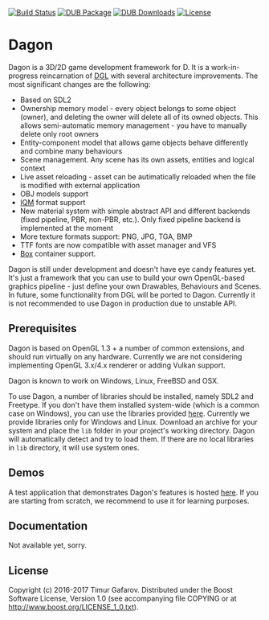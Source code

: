 [![Build Status](https://travis-ci.org/gecko0307/dagon.svg?branch=master)](https://travis-ci.org/gecko0307/dagon)
[![DUB Package](https://img.shields.io/dub/v/dagon.svg)](https://code.dlang.org/packages/dagon)
[![DUB Downloads](https://img.shields.io/dub/dt/dagon.svg)](https://code.dlang.org/packages/dagon)
[![License](http://img.shields.io/badge/license-boost-blue.svg)](http://www.boost.org/LICENSE_1_0.txt)

Dagon
=====
Dagon is a 3D/2D game development framework for D. It is a work-in-progress reincarnation of [DGL](https://github.com/gecko0307/dgl) with several architecture improvements. The most significant changes are the following:

* Based on SDL2
* Ownership memory model - every object belongs to some object (owner), and deleting the owner will delete all of its owned objects. This allows semi-automatic memory management - you have to manually delete only root owners
* Entity-component model that allows game objects behave differently and combine many behaviours
* Scene management. Any scene has its own assets, entities and logical context
* Live asset reloading - asset can be autimatically reloaded when the file is modified with external application
* OBJ models support
* [IQM](https://github.com/lsalzman/iqm) format support
* New material system with simple abstract API and different backends (fixed pipeline, PBR, non-PBR, etc.). Only fixed pipeline backend is implemented at the moment
* More texture formats support: PNG, JPG, TGA, BMP
* TTF fonts are now compatible with asset manager and VFS
* [Box](https://github.com/gecko0307/box) container support.

Dagon is still under development and doesn't have eye candy features yet. It's just a framework that you can use to build your own OpenGL-based graphics pipeline - just define your own Drawables, Behaviours and Scenes. In future, some functionality from DGL will be ported to Dagon. Currently it is not recommended to use Dagon in production due to unstable API.

Prerequisites
-------------
Dagon is based on OpenGL 1.3 + a number of common extensions, and should run virtually on any hardware. Currently we are not considering implementing OpenGL 3.x/4.x renderer or adding Vulkan support.

Dagon is known to work on Windows, Linux, FreeBSD and OSX.

To use Dagon, a number of libraries should be installed, namely SDL2 and Freetype. If you don't have them installed system-wide (which is a common case on Windows), you can use the libraries provided [here](https://github.com/gecko0307/dagon/releases/tag/v0.0.2). Currently we provide libraries only for Windows and Linux. Download an archive for your system and place the `lib` folder in your project's working directory. Dagon will automatically detect and try to load them. If there are no local libraries in `lib` directory, it will use system ones.

Demos
-----
A test application that demonstrates Dagon's features is hosted [here](https://github.com/gecko0307/dagon-demo). If you are starting from scratch, we recommend to use it for learning purposes.

Documentation
-------------
Not available yet, sorry.

License
-------
Copyright (c) 2016-2017 Timur Gafarov. Distributed under the Boost Software License, Version 1.0 (see accompanying file COPYING or at http://www.boost.org/LICENSE_1_0.txt).
